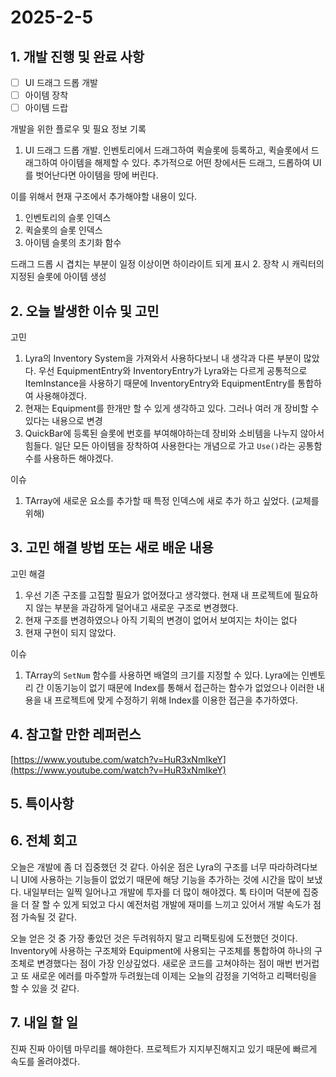 # 2025-2-5

## 1. 개발 진행 및 완료 사항

- [ ]  UI 드래그 드롭 개발
- [ ]  아이템 장착
- [ ]  아이템 드랍

개발을 위한 플로우 및 필요 정보 기록

1. UI 드래그 드롭 개발.
인벤토리에서 드래그하여 퀵슬롯에 등록하고, 퀵슬롯에서 드래그하여 아이템을 해제할 수 있다. 추가적으로 어떤 창에서든 드래그, 드롭하여 UI를 벗어난다면 아이템을 땅에 버린다.

이를 위해서 현재 구조에서 추가해야할 내용이 있다.

1. 인벤토리의 슬롯 인덱스
2. 퀵슬롯의 슬롯 인덱스
3. 아이템 슬롯의 초기화 함수

드래그 드롭 시 겹치는 부분이 일정 이상이면 하이라이트 되게 표시
2. 장착 시 캐릭터의 지정된 슬롯에 아이템 생성

## 2. 오늘 발생한 이슈 및 고민

고민

1. Lyra의 Inventory System을 가져와서 사용하다보니 내 생각과 다른 부분이 많았다. 우선 EquipmentEntry와 InventoryEntry가 Lyra와는 다르게 공통적으로 ItemInstance을 사용하기 때문에 InventoryEntry와 EquipmentEntry를 통합하여 사용해야겠다.
2. 현재는 Equipment를 한개만 할 수 있게 생각하고 있다. 그러나 여러 개 장비할 수 있다는 내용으로 변경
3. QuickBar에 등록된 슬롯에 번호를 부여해야하는데 장비와 소비템을 나누지 않아서 힘들다. 일단 모든 아이템을 장착하여 사용한다는 개념으로 가고 `Use()`라는 공통함수를 사용하든 해야겠다.

이슈

1. TArray에 새로운 요소를 추가할 때 특정 인덱스에 새로 추가 하고 싶었다. (교체를 위해)

## 3. 고민 해결 방법 또는 새로 배운 내용

고민 해결

1. 우선 기존 구조를 고집할 필요가 없어졌다고 생각했다. 현재 내 프로젝트에 필요하지 않는 부분을 과감하게 덜어내고 새로운 구조로 변경했다.
2. 현재 구조를 변경하였으나 아직 기획의 변경이 없어서 보여지는 차이는 없다
3. 현재 구현이 되지 않았다.

이슈

1. TArray의 `SetNum` 함수를 사용하면 배열의 크기를 지정할 수 있다. Lyra에는 인벤토리 간 이동기능이 없기 때문에 Index를 통해서 접근하는 함수가 없었으나 이러한 내용을 내 프로젝트에 맞게 수정하기 위해 Index를 이용한 접근을 추가하였다.

## 4. 참고할 만한 레퍼런스

[https://www.youtube.com/watch?v=HuR3xNmIkeY](https://www.youtube.com/watch?v=HuR3xNmIkeY)

## 5. 특이사항

## 6. 전체 회고

오늘은 개발에 좀 더 집중했던 것 같다. 아쉬운 점은 Lyra의 구조를 너무 따라하려다보니 UI에 사용하는 기능들이 없었기 때문에 해당 기능을 추가하는 것에 시간을 많이 보냈다. 내일부터는 일찍 일어나고 개발에 투자를 더 많이 해야겠다. 톡 타이머 덕분에 집중을 더 잘 할 수 있게 되었고 다시 예전처럼 개발에 재미를 느끼고 있어서 개발 속도가 점점 가속될 것 같다.

오늘 얻은 것 중 가장 좋았던 것은 두려워하지 말고 리팩토링에 도전했던 것이다. Inventory에 사용하는 구조체와 Equipment에 사용되는 구조체를 통합하여 하나의 구조체로 변경했다는 점이 가장 인상깊었다. 새로운 코드를 고쳐야하는 점이 매번 번거럽고 또 새로운 에러를 마주할까 두려웠는데 이제는 오늘의 감정을 기억하고 리팩터링을 할 수 있을 것 같다.

## 7. 내일 할 일

진짜 진짜 아이템 마무리를 해야한다. 프로젝트가 지지부진해지고 있기 때문에 빠르게 속도를 올려야겠다.